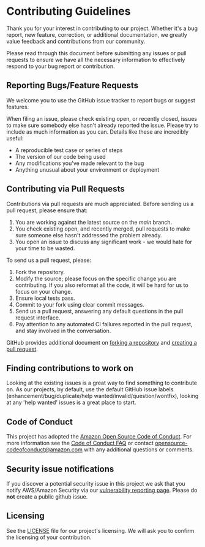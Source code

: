 # Contributing Guidelines

Thank you for your interest in contributing to our project. Whether it's a bug report, new feature,
correction, or additional documentation, we greatly value feedback and contributions from our community.

Please read through this document before submitting any issues or pull requests to ensure we have all
the necessary information to effectively respond to your bug report or contribution.

## Reporting Bugs/Feature Requests

We welcome you to use the GitHub issue tracker to report bugs or suggest features.

When filing an issue, please check existing open, or recently closed, issues to make sure somebody else
hasn't already reported the issue. Please try to include as much information as you can. Details like
these are incredibly useful:

* A reproducible test case or series of steps
* The version of our code being used
* Any modifications you've made relevant to the bug
* Anything unusual about your environment or deployment

## Contributing via Pull Requests

Contributions via pull requests are much appreciated. Before sending us a pull request, please ensure
that:

1. You are working against the latest source on the *main* branch.
2. You check existing open, and recently merged, pull requests to make sure someone else hasn't addressed
  the problem already.
3. You open an issue to discuss any significant work - we would hate for your time to be wasted.

To send us a pull request, please:

1. Fork the repository.
2. Modify the source; please focus on the specific change you are contributing. If you also reformat
  all the code, it will be hard for us to focus on your change.
3. Ensure local tests pass.
4. Commit to your fork using clear commit messages.
5. Send us a pull request, answering any default questions in the pull request interface.
6. Pay attention to any automated CI failures reported in the pull request, and stay involved in the
  conversation.

GitHub provides additional document on [forking a repository](https://help.github.com/articles/fork-a-repo/)
and [creating a pull request](https://help.github.com/articles/creating-a-pull-request/).

## Finding contributions to work on

Looking at the existing issues is a great way to find something to contribute on. As our projects, by
default, use the default GitHub issue labels (enhancement/bug/duplicate/help wanted/invalid/question/wontfix),
looking at any 'help wanted' issues is a great place to start.

## Code of Conduct

This project has adopted the [Amazon Open Source Code of Conduct](https://aws.github.io/code-of-conduct).
For more information see the [Code of Conduct FAQ](https://aws.github.io/code-of-conduct-faq) or contact
opensource-codeofconduct@amazon.com with any additional questions or comments.

## Security issue notifications

If you discover a potential security issue in this project we ask that you notify AWS/Amazon Security
via our [vulnerability reporting page](http://aws.amazon.com/security/vulnerability-reporting/).
Please do **not** create a public github issue.

## Licensing

See the [LICENSE](LICENSE) file for our project's licensing. We will ask you to confirm the licensing of your contribution.
